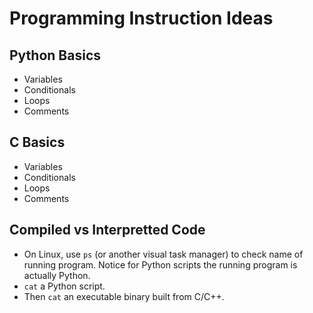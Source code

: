 # Programming Instruction Ideas

## Python Basics
- Variables
- Conditionals
- Loops
- Comments

## C Basics
- Variables
- Conditionals
- Loops
- Comments

## Compiled vs Interpretted Code
- On Linux, use `ps` (or another visual task manager) to check name of running
  program. Notice for Python scripts the running program is actually Python.
- `cat` a Python script.
- Then `cat` an executable binary built from C/C++.